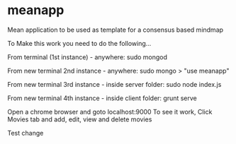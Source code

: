 # meanapp
Mean application to be used as template for a consensus based mindmap

<p/>To Make this work you need to do the following... 
<p/>From terminal (1st instance) - anywhere: sudo mongod 
<p/>From new terminal 2nd instance - anywhere: sudo mongo > "use meanapp" 
<p/>From new terminal 3rd instance - inside server folder: sudo node index.js 
<p/>From new terminal 4th instance - inside client folder: grunt serve
<p/>
<p/>Open a chrome browser and goto localhost:9000 To see it work, Click Movies tab and add, edit, view and delete movies


Test change